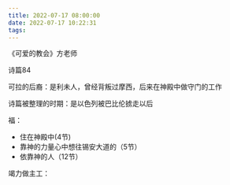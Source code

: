```yaml
---
title: 2022-07-17 08:00:00
date: 2022-07-17 10:22:31
tags:
---
```


《可爱的教会》方老师

诗篇84



可拉的后裔：是利未人，曾经背叛过摩西，后来在神殿中做守门的工作

诗篇被整理的时期：是以色列被巴比伦掳走以后





福：

- 住在神殿中(4节)
- 靠神的力量心中想往锡安大道的（5节）
- 依靠神的人（12节）



竭力做主工：









